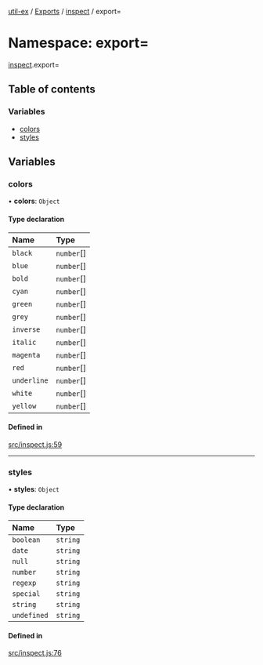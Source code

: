 [util-ex](../README.md) / [Exports](../modules.md) / [inspect](inspect.md) / export=

# Namespace: export=

[inspect](inspect.md).export=

## Table of contents

### Variables

- [colors](inspect.export_.md#colors)
- [styles](inspect.export_.md#styles)

## Variables

### colors

• **colors**: `Object`

#### Type declaration

| Name | Type |
| :------ | :------ |
| `black` | `number`[] |
| `blue` | `number`[] |
| `bold` | `number`[] |
| `cyan` | `number`[] |
| `green` | `number`[] |
| `grey` | `number`[] |
| `inverse` | `number`[] |
| `italic` | `number`[] |
| `magenta` | `number`[] |
| `red` | `number`[] |
| `underline` | `number`[] |
| `white` | `number`[] |
| `yellow` | `number`[] |

#### Defined in

[src/inspect.js:59](https://github.com/snowyu/util-ex.js/blob/f71e464/src/inspect.js#L59)

___

### styles

• **styles**: `Object`

#### Type declaration

| Name | Type |
| :------ | :------ |
| `boolean` | `string` |
| `date` | `string` |
| `null` | `string` |
| `number` | `string` |
| `regexp` | `string` |
| `special` | `string` |
| `string` | `string` |
| `undefined` | `string` |

#### Defined in

[src/inspect.js:76](https://github.com/snowyu/util-ex.js/blob/f71e464/src/inspect.js#L76)
